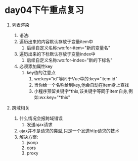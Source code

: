 # day04下午重点复习

1. 列表渲染

   1. 语法:<view wx:for="{{data数据}}"></view>
   2. 遍历出来的内容默认存放于变量item中
      1. 后续自定义名称:wx:for-item="新的变量名"
   3. 遍历出来的下标默认存放于变量index中
      1. 后续自定义名称:wx:for-index="新的下标名"
   4. 必须添加属性key
      1. key值的注意点
         1. wx:key="id"等同于Vue中的:key="item.id"
         2. 当你给一个名称给到key,他会自动在item身上查找
         3. 小程序预留关键字*this,该关键字等同于item自身,例如:wx:key="\*this"

2. 跨域相关

   1. 什么情况会报跨域错误
      1. 发送ajax请求
   2. ajax并不是请求的类型,只是一个发送http请求的技术
   3. 解决方案:
      1. jsonp
      2. cors
      3. proxy

   

